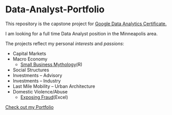# Data-Analyst-Portfolio

This repository is the capstone project for [Google Data Analytics Certificate.](https://www.coursera.org/account/accomplishments/verify/T92A2PTGNDUB)

I am looking for a full time Data Analyst position in the Minneapolis area.

The projects reflect my personal *interests* and *passions*:
+ Capital Markets
+ Macro Economy
  * [Small Business Mythology](https://eternalspring22.github.io/Rzeczkowski.github.io/SBAmythFrame.html)(R)
+ Social Structures
+ Investments – Advisory
+ Investments – Industry
+ Last Mile Mobility – Urban Architecture
+ Domestic Violence/Abuse
  * [Exposing Fraud](https://eternalspring22.github.io/Rzeczkowski.github.io/ProjectNo3.html)(Excel)



[Check out my Portfolio](https://eternalspring22.github.io/Rzeczkowski.github.io/)
